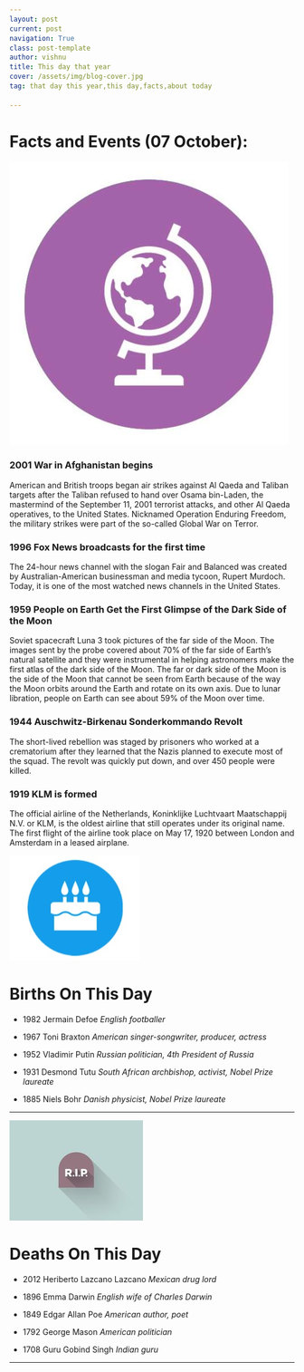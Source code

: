```yaml
---
layout: post
current: post
navigation: True
class: post-template
author: vishnu
title: This day that year
cover: /assets/img/blog-cover.jpg
tag: that day this year,this day,facts,about today

---
```

# Facts and Events (07 October):

![Fact](/assets/img/blog/fact.jpg)

### 2001 War in Afghanistan begins
American and British troops began air strikes against Al Qaeda and Taliban targets after the Taliban refused to hand over Osama bin-Laden, the mastermind of the September 11, 2001 terrorist attacks, and other Al Qaeda operatives, to the United States. Nicknamed Operation Enduring Freedom, the military strikes were part of the so-called Global War on Terror.

### 1996 Fox News broadcasts for the first time
The 24-hour news channel with the slogan Fair and Balanced was created by Australian-American businessman and media tycoon, Rupert Murdoch. Today, it is one of the most watched news channels in the United States.

### 1959 People on Earth Get the First Glimpse of the Dark Side of the Moon
Soviet spacecraft Luna 3 took pictures of the far side of the Moon. The images sent by the probe covered about 70% of the far side of Earth’s natural satellite and they were instrumental in helping astronomers make the first atlas of the dark side of the Moon. The far or dark side of the Moon is the side of the Moon that cannot be seen from Earth because of the way the Moon orbits around the Earth and rotate on its own axis. Due to lunar libration, people on Earth can see about 59% of the Moon over time.

### 1944 Auschwitz-Birkenau Sonderkommando Revolt
The short-lived rebellion was staged by prisoners who worked at a crematorium after they learned that the Nazis planned to execute most of the squad. The revolt was quickly put down, and over 450 people were killed.

### 1919 KLM is formed
The official airline of the Netherlands, Koninklijke Luchtvaart Maatschappij N.V. or KLM, is the oldest airline that still operates under its original name. The first flight of the airline took place on May 17, 1920 between London and Amsterdam in a leased airplane.

![Bday](/assets/img/blog/bday.jpg)

# Births On This Day
* 1982 Jermain Defoe
*English footballer*

* 1967 Toni Braxton
*American singer-songwriter, producer, actress*

* 1952 Vladimir Putin
*Russian politician, 4th President of Russia*

* 1931 Desmond Tutu
*South African archbishop, activist, Nobel Prize laureate*

* 1885 Niels Bohr
*Danish physicist, Nobel Prize laureate*

---
![Rip](/assets/img/blog/rip.jpg)

# Deaths On This Day

* 2012 Heriberto Lazcano Lazcano
*Mexican drug lord*

* 1896 Emma Darwin
*English wife of Charles Darwin*

* 1849 Edgar Allan Poe
*American author, poet*

* 1792 George Mason
*American politician*

* 1708 Guru Gobind Singh
*Indian guru*

---
